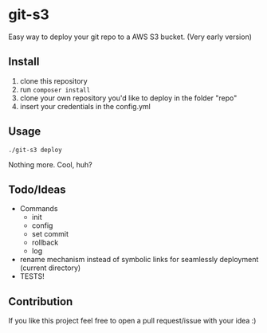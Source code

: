 git-s3
======

Easy way to deploy your git repo to a AWS S3 bucket. (Very early version)


## Install
1. clone this repository
2. run `composer install`
3. clone your own repository you'd like to deploy in the folder "repo"
4. insert your credentials in the config.yml

## Usage
```
./git-s3 deploy
```
Nothing more. Cool, huh?

## Todo/Ideas
* Commands
    * init
    * config
    * set commit
    * rollback
    * log
* rename mechanism instead of symbolic links for seamlessly deployment (current directory)
* TESTS!

## Contribution
If you like this project feel free to open a pull request/issue with your idea :)
